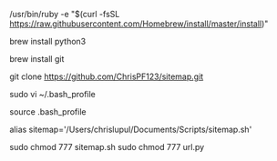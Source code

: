 /usr/bin/ruby -e "$(curl -fsSL https://raw.githubusercontent.com/Homebrew/install/master/install)"


brew install python3

brew install git

git clone https://github.com/ChrisPF123/sitemap.git

sudo vi ~/.bash_profile

source .bash_profile

alias sitemap='/Users/chrislupul/Documents/Scripts/sitemap.sh'

sudo chmod 777 sitemap.sh
sudo chmod 777 url.py

